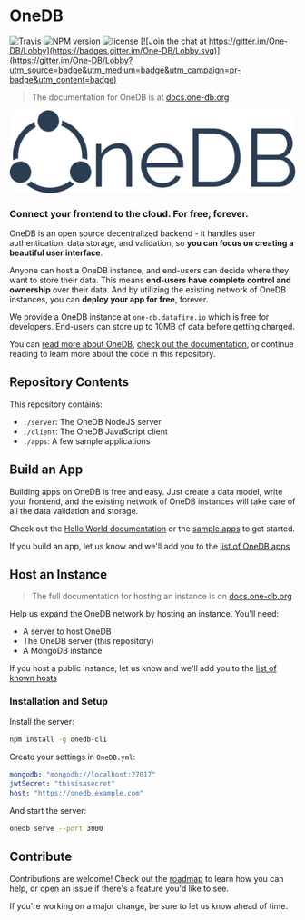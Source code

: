 # OneDB

[![Travis][travis-image]][travis-link]
[![NPM version][npm-image]][npm-link]
[![license](https://img.shields.io/badge/license-MIT-blue.svg)](https://www.npmjs.com/package/onedb-cli) [![Join the chat at https://gitter.im/One-DB/Lobby](https://badges.gitter.im/One-DB/Lobby.svg)](https://gitter.im/One-DB/Lobby?utm_source=badge&utm_medium=badge&utm_campaign=pr-badge&utm_content=badge)

> The documentation for OneDB is at [docs.one-db.org](https://docs.one-db.org)

![OneDB Logo](web/img/Logo.svg)
### Connect your frontend to the cloud. For free, forever.

OneDB is an open source decentralized backend - it handles user authentication, data storage, and validation,
so **you can focus on creating a beautiful user interface**.

Anyone can host a OneDB instance, and end-users can decide where they want to store their data.
This means **end-users have complete control and ownership** over their data. And by utilizing
the existing network of OneDB instances, you can **deploy your app for free**, forever.

We provide a OneDB instance at `one-db.datafire.io` which is free for developers. End-users can
store up to 10MB of data before getting charged.

You can
[read more about OneDB](https://medium.com/@bbrennan/announcing-onedb-a-platform-for-federated-apps-bc3cc7ff86e6),
[check out the documentation](https://docs.one-db.org),
or continue reading to learn more about the code in this repository.

## Repository Contents

This repository contains:
* `./server`: The OneDB NodeJS server
* `./client`: The OneDB JavaScript client
* `./apps`: A few sample applications

## Build an App
Building apps on OneDB is free and easy. Just create a data model, write your frontend,
and the existing network of OneDB instances will take care of all the data validation and storage.

Check out the [Hello World documentation](https://docs.one-db.org/Hello_World) or the
[sample apps](apps) to get started.

If you build an app, let us know and we'll add you to the [list of OneDB apps](Apps.md)

## Host an Instance
> The full documentation for hosting an instance is on [docs.one-db.org](https://docs.one-db.org/Host_an_Instance)

Help us expand the OneDB network by hosting an instance. You'll need:
* A server to host OneDB
* The OneDB server (this repository)
* A MongoDB instance

If you host a public instance, let us know and we'll add you to the [list of known hosts](Hosts.md)

### Installation and Setup
Install the server:
```bash
npm install -g onedb-cli
```

Create your settings in `OneDB.yml`:
```yml
mongodb: "mongodb://localhost:27017"
jwtSecret: "thisisasecret"
host: "https://onedb.example.com"
```

And start the server:
```bash
onedb serve --port 3000
```

## Contribute
Contributions are welcome! Check out the [roadmap](ROADMAP.md) to learn how you can help,
or open an issue if there's a feature you'd like to see.

If you're working on a major change, be sure to let us know ahead of time.



[downloads-image]: https://img.shields.io/npm/dm/datafire.svg
[twitter-image]: https://img.shields.io/badge/Share-on%20Twitter-blue.svg
[twitter-link]: https://twitter.com/intent/tweet?text=OneDB+-+build+cloud+apps+without+worrying+about+backends&url=http%3A%2F%2Fgithub.com%2FDataFire%2FOneDB
[gitter-image]: https://img.shields.io/badge/Chat-on%20Gitter-blue.svg
[gitter-link]: https://gitter.im/DataFire/Lobby
[npm-image]: https://img.shields.io/npm/v/onedb-cli.svg
[npm-link]: https://npmjs.org/package/onedb-cli
[travis-image]: https://travis-ci.org/DataFire/OneDB.svg?branch=master
[travis-link]: https://travis-ci.org/DataFire/OneDB
[climate-image]: https://codeclimate.com/github/DataFire/OneDB.png
[climate-link]: https://codeclimate.com/github/DataFire/OneDB
[deps-image]: https://img.shields.io/david/DataFire/OneDB.svg
[deps-link]: https://david-dm.org/DataFire/OneDB
[devdeps-image]: https://img.shields.io/david/dev/DataFire/OneDB.svg
[devdeps-link]: https://david-dm.org/DataFire/OneDB#info=devDependencies
[blog-image]: https://img.shields.io/badge/Read-on%20Medium-blue.svg
[blog-link]: https://medium.com/datafire-io
[mail-image]: https://img.shields.io/badge/Subscribe-on%20MailChimp-blue.svg
[mail-link]: https://eepurl.com/c3t10T
